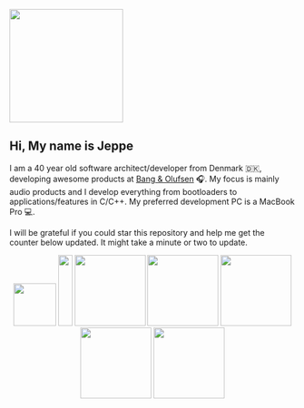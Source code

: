 <img width="200" src="https://dl.dropboxusercontent.com/s/qck6gfatsljt7ub/hi.png?dl=0"></img>

## Hi, My name is Jeppe

I am a 40 year old software architect/developer from Denmark 🇩🇰, developing awesome products at [Bang & Olufsen](https://www.bang-olufsen.com/) 🎧. My focus is mainly audio products and I develop everything from bootloaders to applications/features in C/C++. My preferred development PC is a MacBook Pro 💻.

I will be grateful if you could star this repository and help me get the counter below updated. It might take a minute or two to update.

<p align="center">
    <img height="75" src="https://dl.dropboxusercontent.com/s/98hrv39reetuunh/thumbs-up.png?dl=0"></img>
    <img width="25" height="125" src="https://dl.dropboxusercontent.com/s/kgnquhegw60j857/white.png?dl=0"></img>
    <img width="125" height="125" src="https://dl.dropboxusercontent.com/s/ki3z5ws0vjrxbap/giphy4.gif?dl=0"></img>
    <img width="125" height="125" src="https://dl.dropboxusercontent.com/s/wlf7uqfgz8f64dg/giphy3.gif?dl=0"></img>
    <img width="125" height="125" src="https://dl.dropboxusercontent.com/s/rm4s99r7rmkprju/giphy2.gif?dl=0"></img>
    <img width="125" height="125" src="https://dl.dropboxusercontent.com/s/7j6sji2xh82wiil/giphy1.gif?dl=0"></img>
    <img width="125" height="125" src="https://dl.dropboxusercontent.com/s/5lpx9a386ux24e6/giphy0.gif?dl=0"></img>
</p>
